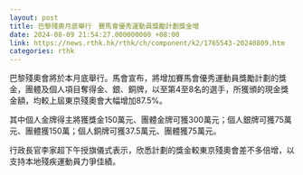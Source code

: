 ```yaml
---
layout: post
title: 巴黎殘奧月底舉行　賽馬會優秀運動員獎勵計劃獎金增
date: 2024-08-09 21:54:27.000000000 +08:00
link: https://news.rthk.hk/rthk/ch/component/k2/1765543-20240809.htm
categories: rthk
---
```


巴黎殘奧會將於本月底舉行。馬會宣布，將增加賽馬會優秀運動員獎勵計劃的獎金，團體及個人項目奪得金、銀、銅牌，以至第4至8名的選手，所獲頒的現金獎金額，均較上屆東京殘奧會大幅增加87.5%。

其中個人金牌得主將獲獎金150萬元、團體金牌可獲300萬元；個人銀牌可獲75萬元、團體獲150萬；個人銅牌可獲37.5萬元、團體獲75萬元。

行政長官李家超下午授旗儀式表示，欣悉計劃的獎金較東京殘奧會差不多倍增，以支持本地殘疾運動員力爭佳績。
